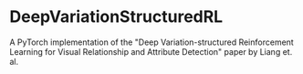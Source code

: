 # DeepVariationStructuredRL
A PyTorch implementation of the "Deep Variation-structured Reinforcement Learning for Visual Relationship and Attribute Detection" paper by Liang et. al.
